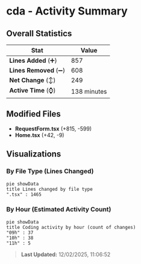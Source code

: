 # cda - Activity Summary 

## Overall Statistics

| Stat                   | Value                                                             |
| ---------------------- | ----------------------------------------------------------------- |
| **Lines Added** (➕)   | 857                                          |
| **Lines Removed** (➖) | 608                                        |
| **Net Change** (↕)    | 249                |
| **Active Time** (⌚)   | 138 minutes |


## Modified Files
- **RequestForm.tsx** (+815, -599)
- **Home.tsx** (+42, -9)

## Visualizations

### By File Type (Lines Changed)

```mermaid
pie showData
title Lines changed by file type
".tsx" : 1465
```

### By Hour (Estimated Activity Count)

```mermaid
pie showData
title Coding activity by hour (count of changes)
"09h" : 37
"10h" : 38
"11h" : 5
```


> **Last Updated:** 12/02/2025, 11:06:52